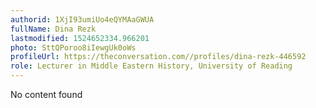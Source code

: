 ```yaml
---
authorid: 1XjI93umiUo4eQYMAaGWUA
fullName: Dina Rezk
lastmodified: 1524652334.966201
photo: SttQPoroo8iIewgUk0oWs
profileUrl: https://theconversation.com//profiles/dina-rezk-446592
role: Lecturer in Middle Eastern History, University of Reading
---
```

No content found